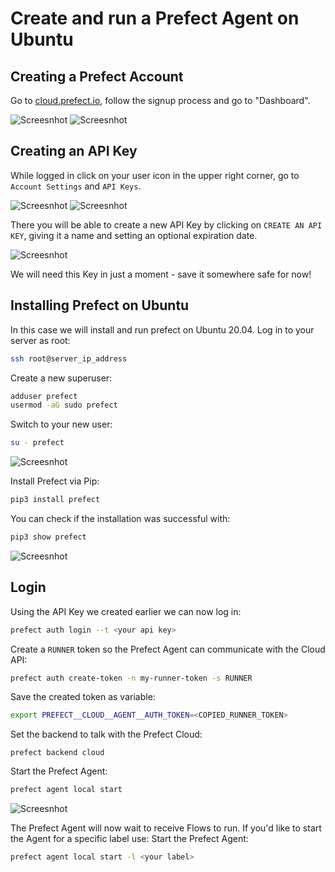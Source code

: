 # Create and run a Prefect Agent on Ubuntu
## Creating a Prefect Account
Go to [cloud.prefect.io](https://cloud.prefect.io/), follow the signup process and go to "Dashboard".

![Screesnhot](screenshots/prefect_signup.png)
![Screesnhot](screenshots/prefect_dashboard.png)

## Creating an API Key
While logged in click on your user icon in the upper right corner, go to `Account Settings` and `API Keys`.

![Screesnhot](screenshots/prefect_account.png)
![Screesnhot](screenshots/prefect_apikeys.png)

There you will be able to create a new API Key by clicking on `CREATE AN API KEY`, giving it a name and setting an optional expiration date.

![Screesnhot](screenshots/prefect_testkey.png)

We will need this Key in just a moment - save it somewhere safe for now!

## Installing Prefect on Ubuntu
In this case we will install and run prefect on Ubuntu 20.04.
Log in to your server as root:
```bash
ssh root@server_ip_address
```

Create a new superuser:
```bash
adduser prefect
usermod -aG sudo prefect
```

Switch to your new user:
```bash
su - prefect
```

![Screesnhot](screenshots/prefect_user.png)

Install Prefect via Pip:
```bash
pip3 install prefect
```

You can check if the installation was successful with:
```bash
pip3 show prefect
```

![Screesnhot](screenshots/prefect_checkpip.png)

## Login
Using the API Key we created earlier we can now log in:
```bash
prefect auth login --t <your api key>
```
Create a `RUNNER` token so the Prefect Agent can communicate with the Cloud API:
```bash
prefect auth create-token -n my-runner-token -s RUNNER
```
Save the created token as variable:
```bash
export PREFECT__CLOUD__AGENT__AUTH_TOKEN=<COPIED_RUNNER_TOKEN>
``` 
Set the backend to talk with the Prefect Cloud:
```
prefect backend cloud
```
Start the Prefect Agent:
```bash
prefect agent local start
```

![Screesnhot](screenshots/prefect_run.png)

The Prefect Agent will now wait to receive Flows to run. If you'd like to start the Agent for a specific label use:
Start the Prefect Agent:
```bash
prefect agent local start -l <your label>
```
